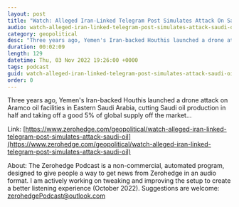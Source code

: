 ```yaml
---
layout: post
title: "Watch: Alleged Iran-Linked Telegram Post Simulates Attack On Saudi Oil"
audio: watch-alleged-iran-linked-telegram-post-simulates-attack-saudi-oil-0
category: geopolitical
desc: "Three years ago, Yemen's Iran-backed Houthis launched a drone attack on Aramco oil facilities in Eastern Saudi Arabia, cutting Saudi oil production in half and taking off a good 5% of global supply off the market..."
duration: 00:02:09
length: 129
datetime: Thu, 03 Nov 2022 19:26:00 +0000
tags: podcast
guid: watch-alleged-iran-linked-telegram-post-simulates-attack-saudi-oil-0
order: 0
---
```

Three years ago, Yemen's Iran-backed Houthis launched a drone attack on Aramco oil facilities in Eastern Saudi Arabia, cutting Saudi oil production in half and taking off a good 5% of global supply off the market...

Link: [https://www.zerohedge.com/geopolitical/watch-alleged-iran-linked-telegram-post-simulates-attack-saudi-oil](https://www.zerohedge.com/geopolitical/watch-alleged-iran-linked-telegram-post-simulates-attack-saudi-oil)

About: The Zerohedge Podcast is a non-commercial, automated program, designed to give people a way to get news from Zerohedge in an audio format.  I am actively working on tweaking and improving the setup to create a better listening experience (October 2022).  Suggestions are welcome: [zerohedgePodcast@outlook.com](mailto:zerohedgePodcast@outlook.com)